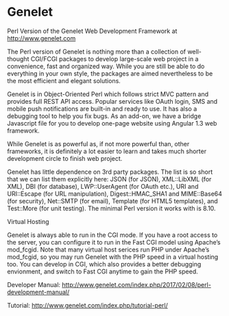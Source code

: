 # Genelet
Perl Version of the Genelet Web Development Framework at http://www.genelet.com

The Perl version of Genelet is nothing more than a collection of well-thought CGI/FCGI packages to develop large-scale web project in a convenience, fast and organized way. While you are still be able to do everything in your own style, the packages are aimed nevertheless to be the most efficient and elegant solutions.

Genelet is in Object-Oriented Perl which follows strict MVC pattern and provides full REST API access. Popular services like OAuth login, SMS and mobile push notifications are built-in and ready to use. It has also a debugging tool to help you fix bugs. As an add-on, we have a bridge Javascript file for you to develop one-page website using Angular 1.3 web framework.

While Genelet is as powerful as, if not more powerful than, other frameworks, it is definitely a lot easier to learn and takes much shorter development circle to finish web project.

Genelet has little dependence on 3rd party packages. The list is so short that we can list them explicitly here: JSON (for JSON), XML::LibXML (for XML), DBI (for database), LWP::UserAgent (for OAuth etc.), URI and URI::Escape (for URL manipulation), Digest::HMAC_SHA1 and MIME::Base64 (for security), Net::SMTP (for email), Template (for HTML5 templates), and Test::More (for unit testing). The minimal Perl version it works with is 8.10.

Virtual Hosting

Genelet is always able to run in the CGI mode. If you have a root access to the server, you can configure it to run in the Fast CGI model using Apache’s mod_fcgid. Note that many virtual host serices run PHP under Apache’s mod_fcgid, so you may run Genelet with the PHP speed in a virtual hosting too.  You can develop in CGI, which also provides a better debugging envionment, and switch to Fast CGI anytime to gain the PHP speed.

Developer Manual: http://www.genelet.com/index.php/2017/02/08/perl-development-manual/

Tutorial: http://www.genelet.com/index.php/tutorial-perl/
